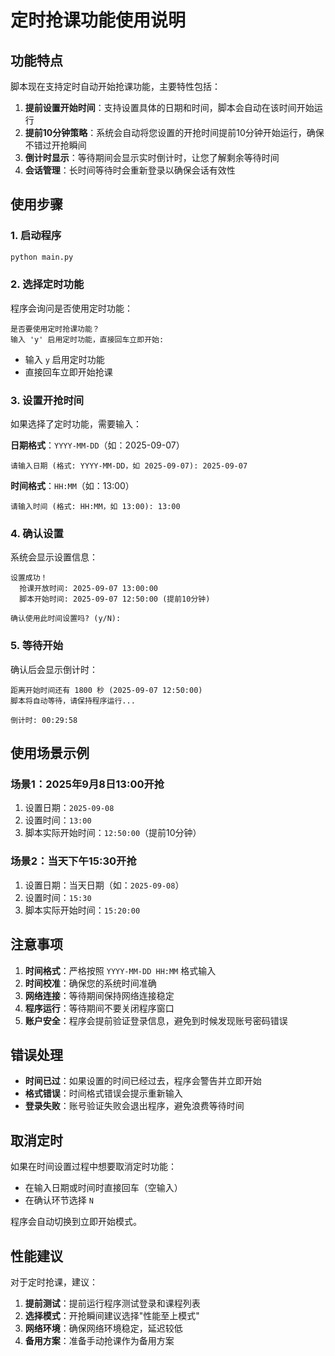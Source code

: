 # 定时抢课功能使用说明

## 功能特点

脚本现在支持定时自动开始抢课功能，主要特性包括：

1. **提前设置开始时间**：支持设置具体的日期和时间，脚本会自动在该时间开始运行
2. **提前10分钟策略**：系统会自动将您设置的开抢时间提前10分钟开始运行，确保不错过开抢瞬间
3. **倒计时显示**：等待期间会显示实时倒计时，让您了解剩余等待时间
4. **会话管理**：长时间等待时会重新登录以确保会话有效性

## 使用步骤

### 1. 启动程序
```bash
python main.py
```

### 2. 选择定时功能
程序会询问是否使用定时功能：
```
是否要使用定时抢课功能？
输入 'y' 启用定时功能，直接回车立即开始:
```

- 输入 `y` 启用定时功能
- 直接回车立即开始抢课

### 3. 设置开抢时间
如果选择了定时功能，需要输入：

**日期格式**：`YYYY-MM-DD`（如：2025-09-07）
```
请输入日期 (格式: YYYY-MM-DD，如 2025-09-07): 2025-09-07
```

**时间格式**：`HH:MM`（如：13:00）
```
请输入时间 (格式: HH:MM，如 13:00): 13:00
```

### 4. 确认设置
系统会显示设置信息：
```
设置成功！
  抢课开放时间: 2025-09-07 13:00:00
  脚本开始时间: 2025-09-07 12:50:00 (提前10分钟)

确认使用此时间设置吗? (y/N):
```

### 5. 等待开始
确认后会显示倒计时：
```
距离开始时间还有 1800 秒 (2025-09-07 12:50:00)
脚本将自动等待，请保持程序运行...

倒计时: 00:29:58
```

## 使用场景示例

### 场景1：2025年9月8日13:00开抢
1. 设置日期：`2025-09-08`
2. 设置时间：`13:00`
3. 脚本实际开始时间：`12:50:00`（提前10分钟）

### 场景2：当天下午15:30开抢
1. 设置日期：当天日期（如：`2025-09-08`）
2. 设置时间：`15:30`
3. 脚本实际开始时间：`15:20:00`

## 注意事项

1. **时间格式**：严格按照 `YYYY-MM-DD HH:MM` 格式输入
2. **时间校准**：确保您的系统时间准确
3. **网络连接**：等待期间保持网络连接稳定
4. **程序运行**：等待期间不要关闭程序窗口
5. **账户安全**：程序会提前验证登录信息，避免到时候发现账号密码错误

## 错误处理

- **时间已过**：如果设置的时间已经过去，程序会警告并立即开始
- **格式错误**：时间格式错误会提示重新输入
- **登录失败**：账号验证失败会退出程序，避免浪费等待时间

## 取消定时

如果在时间设置过程中想要取消定时功能：
- 在输入日期或时间时直接回车（空输入）
- 在确认环节选择 `N`

程序会自动切换到立即开始模式。

## 性能建议

对于定时抢课，建议：
1. **提前测试**：提前运行程序测试登录和课程列表
2. **选择模式**：开抢瞬间建议选择"性能至上模式"
3. **网络环境**：确保网络环境稳定，延迟较低
4. **备用方案**：准备手动抢课作为备用方案